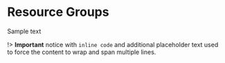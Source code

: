 # Resource Groups

Sample text

!> **Important** notice with `inline code` and additional placeholder text used
to force the content to wrap and span multiple lines.